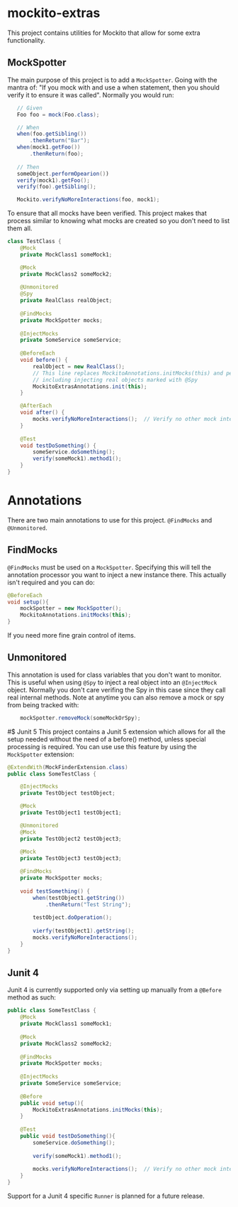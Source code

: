 # mockito-extras
This project contains utilities for Mockito that allow for some extra functionality.

## MockSpotter
The main purpose of this project is to add a `MockSpotter`. Going with the mantra of:
"If you mock with and use a when statement, then you should verify it to ensure it was called".
Normally you would run:

 ```java
    // Given
    Foo foo = mock(Foo.class);

    // When
    when(foo.getSibling())
        .thenReturn("Bar");
    when(mock1.getFoo())
        .thenReturn(foo);
    
    // Then
    someObject.performOpearion())
    verify(mock1).getFoo();
    verify(foo).getSibling();    

    Mockito.verifyNoMoreInteractions(foo, mock1);       
```

To ensure that all mocks have been verified. This project makes that process similar to knowing what
mocks are created so you don't need to list them all.

```java
class TestClass { 
    @Mock
    private MockClass1 someMock1;

    @Mock
    private MockClass2 someMock2;
    
    @Unmonitored
    @Spy
    private RealClass realObject;
    
    @FindMocks
    private MockSpotter mocks;
 
    @InjectMocks
    private SomeService someService;
    
    @BeforeEach
    void before() {
        realObject = new RealClass();
        // This line replaces MockitoAnnotations.initMocks(this) and performs those operations too,
        // including injecting real objects marked with @Spy
        MockitoExtrasAnnotations.init(this);
    }

    @AfterEach
    void after() {
        mocks.verifyNoMoreInteractions();  // Verify no other mock interactions happened
    }
    
    @Test
    void testDoSomething() {
        someService.doSomething();
        verify(someMock1).method1();
    }
}   
```

# Annotations
There are two main annotations to use for this project. `@FindMocks` and `@Unmonitored`.

## FindMocks
`@FindMocks` must be used on a `MockSpotter`. Specifying this will tell the annotation processor
you want to inject a new instance there. This actually isn't required and you can do:

```java
@BeforeEach
void setup(){
    mockSpotter = new MockSpotter();
    MockitoAnnotations.initMocks(this);
}
```

If you need more fine grain control of items.

## Unmonitored
This annotation is used for class variables that you don't want to monitor. This is useful when using
`@Spy` to inject a real object into an `@InjectMock` object. Normally you don't care verifing the Spy in
this case  since they call real internal methods. Note at anytime you can also remove a mock or spy
 from being tracked with:
 
```java
    mockSpotter.removeMock(someMockOrSpy);
```

#$ Junit 5
This project contains a Junit 5 extension which allows for all the setup needed without the need
of a before() method, unless special processing is required. You can use use this feature by using
the `MockSpotter` extension:

```java
@ExtendWith(MockFinderExtension.class)
public class SomeTestClass {

    @InjectMocks
    private TestObject testObject;

    @Mock
    private TestObject1 testObject1;

    @Unmonitored
    @Mock
    private TestObject2 testObject3;
    
    @Mock
    private TestObject3 testObject3;

    @FindMocks
    private MockSpotter mocks;
    
    void testSomething() {
        when(testObject1.getString())
            .thenReturn("Test String");
        
        testObject.doOperation();
    
        vierfy(testObject1).getString();
        mocks.verifyNoMoreInteractions();
    }
}
```

## Junit 4
Junit 4 is currently supported only via setting up manually from a `@Before` method as such:

```java
public class SomeTestClass {
    @Mock
    private MockClass1 someMock1;
   
    @Mock
    private MockClass2 someMock2;
   
    @FindMocks
    private MockSpotter mocks;
   
    @InjectMocks
    private SomeService someService;
   
    @Before
    public void setup(){
        MockitoExtrasAnnotations.initMocks(this);
    }
   
    @Test
    public void testDoSomething(){
        someService.doSomething();
        
        verify(someMock1).method1();
        
        mocks.verifyNoMoreInteractions();  // Verify no other mock interactions happened
    }
}
``` 

Support for a Junit 4 specific `Runner` is planned for a future release.